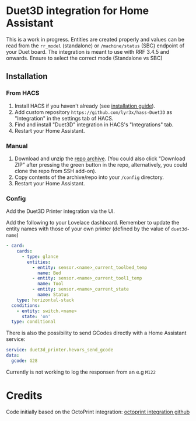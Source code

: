 # Duet3D integration for Home Assistant

This is a work in progress. Entities are created properly and values can be read from the `rr_model` (standalone) or `/machine/status` (SBC) endpoint of your Duet board. The integration is meant to use with RRF 3.4.5 and onwards.
Ensure to select the correct mode (Standalone vs SBC)

## Installation

### From HACS

1. Install HACS if you haven't already (see [installation guide](https://hacs.xyz/docs/configuration/basic)).
2. Add custom repository `https://github.com/lyr3x/hass-Duet3D` as "Integration" in the settings tab of HACS.
3. Find and install "Duet3D" integration in HACS's "Integrations" tab.
4. Restart your Home Assistant.

### Manual

1. Download and unzip the [repo archive](https://github.com/lyr3x/hass-Duet3D/archive/master.zip). (You could also click "Download ZIP" after pressing the green button in the repo, alternatively, you could clone the repo from SSH add-on).
2. Copy contents of the archive/repo into your `/config` directory.
3. Restart your Home Assistant.

### Config
Add the Duet3D Printer integration via the UI. 

Add the following to your Lovelace dashboard. Remember to update the entity names with those of your own printer (defined by the value of `duet3d-name`)
```yaml
- card:
    cards:
      - type: glance
        entities:
          - entity: sensor.<name>_current_toolbed_temp
            name: Bed
          - entity: sensor.<name>_current_tool1_temp
            name: Tool
          - entity: sensor.<name>_current_state
            name: Status
    type: horizontal-stack
  conditions:
    - entity: switch.<name>
      state: 'on'
  type: conditional
```

There is also the possibility to send GCodes directly with a Home Assistant service:
```yaml
service: duet3d_printer.hevors_send_gcode
data:
  gcode: G28
```
Currently is not working to log the responsen from an e.g `M122`


# Credits
Code initially based on the OctoPrint integration: [octoprint integration github](https://github.com/home-assistant/home-assistant/tree/dev/homeassistant/components/octoprint)